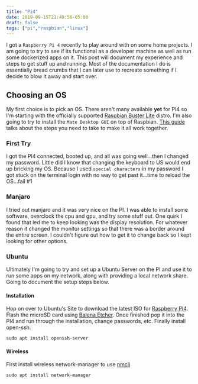 ```yaml
---
title: "Pi4"
date: 2019-09-15T21:49:56-05:00
draft: false
tags: ["pi","raspbian","linux"]
---
```


I got a `Raspberry Pi 4` recently to play around with on some home projects. I am going to try to see if its functional as a developer machine as well as run some dockerized apps on it. This post will document my experience and steps to get stuff up and running. Most of the documentation I do is essentially bread crumbs that I can later use to recreate something if I decide to blow it away and start over. 

## Choosing an OS

My first choice is to pick an OS. There aren't many available **yet** for PI4 so I'm starting with the officially supported [Raspbian Buster Lite](https://www.raspberrypi.org/downloads/raspbian/) distro. I'm also going to try to install the `Mate Desktop GUI` on top of Raspbian. [This guide](https://www.raspberrypi.org/forums/viewtopic.php?t=133691) talks about the steps you need to take to make it all work together.

### First Try

I got the PI4 connected, booted up, and all was going well...then I changed my password. Little did I know that changing the keyboard to US would end up bricking my OS. Because I used `special characters` in my password I got stuck on the terminal login with no way to get past it...time to reload the OS...fail #1

### Manjaro

I tried out manjaro and it was very nice on the PI. I was able to install some software, overclock the cpu and gpu, and try some stuff out. One quirk I found that led me to keep looking was the display resolution. For whatever reason it changed the monitor settings so that there was a border around the entire screen. I couldn't figure out how to get it to change back so I kept looking for other options.

### Ubuntu

Ultimately I'm going to try and set up a Ubuntu Server on the PI and use it to run some apps on my network, along with providing a local network share. Going to document the setup steps below.

#### Installation

Hop on over to Ubuntu's Site to download the latest ISO for [Raspberry PI4](https://ubuntu.com/download/raspberry-pi). Flash the microSD card using [Balena Etcher](https://www.balena.io/etcher/). Once finished pop it into the PI4 and run through the installation, change passwords, etc. Finally install open-ssh.

```
sudo apt install openssh-server
```

#### Wireless

First install wireless network-manager to use [nmcli](http://manpages.ubuntu.com/manpages/eoan/en/man1/nmcli.1.html)

```
sudo apt install network-manager
```

